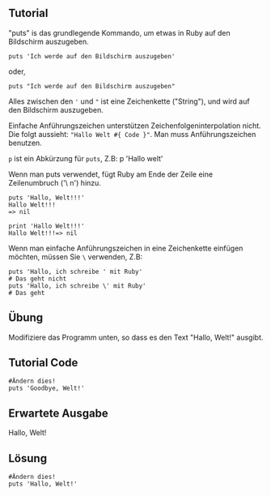 Tutorial
--------

"puts" is das grundlegende Kommando, um etwas in Ruby auf den Bildschirm auszugeben.

    puts 'Ich werde auf den Bildschirm auszugeben'

oder,

    puts "Ich werde auf den Bildschirm auszugeben"

Alles zwischen den `'` und `"` ist eine Zeichenkette ("String"), und wird auf den Bildschirm auszugeben.

Einfache Anführungszeichen unterstützen Zeichenfolgeninterpolation nicht. Die folgt aussieht: `"Hallo Welt #{ Code }"`. Man muss Anführungszeichen benutzen.

`p` ist ein Abkürzung für `puts`, Z.B:
    p 'Hallo welt'

Wenn man puts verwendet, fügt Ruby am Ende der Zeile eine Zeilenumbruch ('\\ n') hinzu.

    puts 'Hallo, Welt!!!'
    Hallo Welt!!!
    => nil

    print 'Hallo Welt!!!'
    Hallo Welt!!!=> nil

Wenn man einfache Anführungszeichen in eine Zeichenkette einfügen möchten, müssen Sie `\` verwenden, Z.B:

    puts 'Hallo, ich schreibe ' mit Ruby'
    # Das geht nicht
    puts 'Hallo, ich schreibe \' mit Ruby'
    # Das geht



Übung
-----

Modifiziere das Programm unten, so dass es den Text "Hallo, Welt!" ausgibt.

Tutorial Code
-------------

    #Ändern dies!
    puts 'Goodbye, Welt!'

Erwartete Ausgabe
-----------------

Hallo, Welt!

Lösung
------

    #Ändern dies!
    puts 'Hallo, Welt!'
